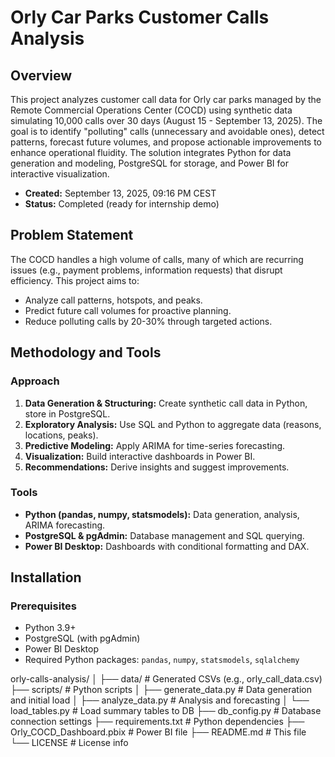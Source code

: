 # Orly Car Parks Customer Calls Analysis

## Overview
This project analyzes customer call data for Orly car parks managed by the Remote Commercial Operations Center (COCD) using synthetic data simulating 10,000 calls over 30 days (August 15 - September 13, 2025). The goal is to identify "polluting" calls (unnecessary and avoidable ones), detect patterns, forecast future volumes, and propose actionable improvements to enhance operational fluidity. The solution integrates Python for data generation and modeling, PostgreSQL for storage, and Power BI for interactive visualization.

- **Created:** September 13, 2025, 09:16 PM CEST
- **Status:** Completed (ready for internship demo)

## Problem Statement
The COCD handles a high volume of calls, many of which are recurring issues (e.g., payment problems, information requests) that disrupt efficiency. This project aims to:
- Analyze call patterns, hotspots, and peaks.
- Predict future call volumes for proactive planning.
- Reduce polluting calls by 20-30% through targeted actions.

## Methodology and Tools
### Approach
1. **Data Generation & Structuring:** Create synthetic call data in Python, store in PostgreSQL.
2. **Exploratory Analysis:** Use SQL and Python to aggregate data (reasons, locations, peaks).
3. **Predictive Modeling:** Apply ARIMA for time-series forecasting.
4. **Visualization:** Build interactive dashboards in Power BI.
5. **Recommendations:** Derive insights and suggest improvements.

### Tools
- **Python (pandas, numpy, statsmodels):** Data generation, analysis, ARIMA forecasting.
- **PostgreSQL & pgAdmin:** Database management and SQL querying.
- **Power BI Desktop:** Dashboards with conditional formatting and DAX.

## Installation
### Prerequisites
- Python 3.9+
- PostgreSQL (with pgAdmin)
- Power BI Desktop
- Required Python packages: `pandas`, `numpy`, `statsmodels`, `sqlalchemy`

orly-calls-analysis/
│
├── data/                     # Generated CSVs (e.g., orly_call_data.csv)
├── scripts/                  # Python scripts
│   ├── generate_data.py      # Data generation and initial load
│   ├── analyze_data.py       # Analysis and forecasting
│   └── load_tables.py        # Load summary tables to DB
├── db_config.py              # Database connection settings
├── requirements.txt          # Python dependencies
├── Orly_COCD_Dashboard.pbix  # Power BI file
├── README.md                 # This file
└── LICENSE                   # License info
